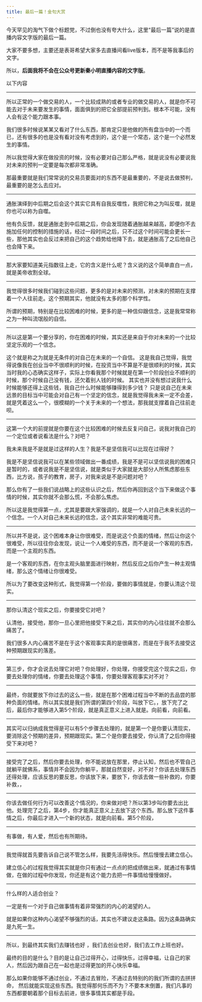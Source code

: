```yaml
---
title: 最后一篇！金句大赏
---
```


今天罕见的淘气下做个标题党，不过倒也没有夸大什么，这里“最后一篇”说的是直播内容文字版的最后一篇。

大家不要多想，主要还是表哥希望大家多去直播间看live版本，而不是等我事后的文字。

所以，**后面我将不会在公众号更新秦小明直播内容的文字版**。

以下内容

---
所以正常的一个做交易的人，一个比较成熟的或者专业的做交易的人，就是你不可能去对于未来要发生的事情，面面俱到的把它全部提前预判到。根本不可能，没有人会有这个能力跟本事。

我们很多时候说某某又看对了什么东西，那肯定只是他做的所有盘当中的一个而已，还有很多的也是没有看对没有考虑到的，这个是一个常态，这个是一个必然发生的事情。

所以我觉得大家在做投资的时候，没有必要对自己那么严格，就是说没有必要说我对未来的预判一定要是每次都非常准确。

那最重要就是我们常常说的交易员要面对的东西不是最重要的，不是说去做预判，最重要的是怎么去应对。

---

通胀演绎到中后期之后会这个其实它具有自我反噬性，我把它称之为叫反噬，就是你也可以称为自噬。

他有负反馈，就是通胀走到中后期之后，你会发现随着通胀越来越高，即便你不去施加任何的控制的措施的话，经过一段时间之后，只不过这个时间可能会更长一些，那他其实也会反过来把自己的这个趋势给他降下去，就是通胀高了之后他自己也会降下来。

---

那大家要知道美元指数往上走，它的含义是什么呢？含义说的这个简单直白一点，就是美帝收割全球。

---

我觉得很多时候我们碰到这些问题，更多的是对未来的预测，对未来的预期在支撑着一个人往前走。这个预期其实，他就没有太多的那个科学性。

所谓的预期，特别是在比较困难的时候，更多的是一种信仰跟信念，这是我常常称之为一种叫流氓般的自信。

---

所以这是第一个要分享的，你在困难的时候，其实还是来自于你对未来的一个比较坚定乐观的一个信念。

这个就是称之为就是无条件的对自己在未来的一个自信。
这是我自己觉得，我觉得说像我在创业当中不很顺利的时候，在投资当中不算是不是很顺利的时候，其实当时我的心态确实这样子，实际上你看我那个时候就是在第一个阶段创业不顺利的时候，那个时候自己没有钱，还欠着别人钱的时候。
其实也并没有想过说我什么时候能够还得上这些钱，我自己什么时候能够赚得到多少钱？
只是说自己在未来远景的目标当中可能会对自己有一个坚定的信念，就是我觉得我未来一定不会差，就是凭着这么一个，很模糊的一个关于未来的一个想法，那我就支撑着自己往前走呗。

---

这第一个大的前提就是你要在这个比较困难的时候去反复问自己，说我对我自己的一个定位或者说看法是什么？对吧？

我未来我是不是就是过这样的人生？我是不是坚信我可以比现在过得好？

我是不是坚信说我可以在某些领域做出一番成绩，我是不是可以坚信说我的困难只是暂时的，或者说我是不是坚信说，就是类似于大家就是大部分人所焦虑那些东西，比方说，孩子的教育，房子，对我来说是不是问题对吧？

那么你有了一些我们说战略上的这些认识之后，然后你再回到这个当下来做这个事情的时候，其实你就不会那么慌，不会那么焦虑。

所以这是我觉得第一点，尤其是要跟大家强调的，就是一个人对自己未来长远的一个信念。一个人对自己未来长远的信念，这个其实非常的难能可贵。

---

所以并不是说，这个困难本身让你很难受，而是说这个负面的情绪，然后让你这个很难受，所以往往你会发现，说让一个人难受的东西，而不是说一个客观的东西，而是一个主观的东西。

是一个客观的东西，在你主观头脑里面进行映射，然后反应之后你产生一种主观情绪，那么这个情绪让你很难受。

所以为了要改变这种形式，我觉得第一个阶段，要做的事情就是，你要认清这个现实。

---

那你认清这个现实之后，你要接受它对吧？

认清他，接受他，那你一旦心里把他接受下来之后，其实你的内心往往就不会那么痛苦了。

我们很多人内心痛苦不是在于这个客观事实真的是很痛苦，而是在于我不去接受这种预期跟现实的落差。

---


第三步，你才会说去处理它对吧？你处理好，你处理，你接受完这个现实之后，你要去处理你的情绪，你要去处理这个事情，你要处理客观事实对不对？

---

最终，你就要放下你过去的这么一些，就是在那个困难过程当中不断的去品尝的那种负面的情绪。所以其实就是我们所谓的第四个阶段，叫放下它。，放下完了之后，最后你才能够进入第5个阶段，就是真正意义上进入就是。向前看，向前看。

---

其实可以归纳成我觉得是可以有5个步骤去处理的，就是第一个是你要认清现实，要消除这个预期的差异，预期跟现实。第二个是你要去接受，你认清了之后你得接受下来对吧？

---

接受完了之后，然后你要去处理，你不能说放在那里，停止认知，然后也不管自己就躺平就佛系，事情并不会因为你躺平，那就自然变好，对不对？你该去处理东西还得处理，应该反思的要反思，你该放下来，要放下，你该去做一些补救的，你要补救，，

---

你该去做任何行为可以改善这个情况的，你来做对吧？所以第3步叫你要去出比他。处理完了之后，第4步，你才能真正意义上去放下这个东西。那么放下这件事情之后，你最后才进入一个新的状态，就是向前看。第5个阶段，

---

有事做，有人爱，然后也有所期待。

---

我觉得就首先要告诉自己说不管怎么样，我要先活得快乐。然后慢慢去建立信心。

建立信心的过程我觉得其实就是你只有通过一点点的把成绩做出来，就通过有事情做，在做的过程中你发现，你还是有这个能力去把一件事情给慢慢做好。

---

什么样的人适合创业？

一定是有一个对于自己做事情有着非常强烈的内心的渴望的人。

就是如果你这种内心渴望不够强烈的话，其实也不建议走这条路。因为这条路确实是九死一生。

---

所以，到最终其实我们去赚钱也好 ，我们去创业也好，我们去工作上班也好。

最终的目的是什么？目的是让自己过得开心，过得快乐，过得幸福，让自己的家人，然后因为跟自己在一起也是过得更加的开心快乐幸福。

那么如果你能够不通过创业，不通过去冒险，不通过去特别的的我们所谓的去拼拼命， 然后就能实现这些东西。我觉得那何乐而不为？不要本末倒置，我们凡事的东西都要朝着那个目标去前进，很多事情其实都是手段。
